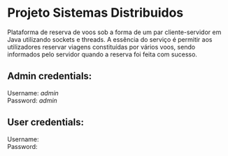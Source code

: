 # Projeto Sistemas Distribuidos
Plataforma de reserva de voos sob a forma de um par cliente-servidor em Java utilizando sockets e threads. 
A essência do serviço é permitir aos utilizadores reservar viagens constituídas por vários voos, sendo informados pelo servidor quando a reserva foi feita com sucesso.

## Admin credentials:
Username: *admin*  
Password: *admin*  

## User credentials:
Username:  
Password:  
